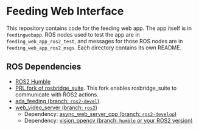 # Feeding Web Interface

This repository contains code for the feeding web app. The app itself is in `feedingwebapp`. ROS nodes used to test the app are in `feeding_web_app_ros2_test`, and messages for those ROS nodes are in `feeding_web_app_ros2_msgs`. Each directory contains its own README.

## ROS Dependencies
- [ROS2 Humble](https://docs.ros.org/en/humble/Installation.html)
- [PRL fork of rosbridge_suite](https://github.com/personalrobotics/rosbridge_suite). This fork enables rosbridge_suite to communicate with ROS2 actions.
- [ada_feeding (branch: `ros2-devel`)](https://github.com/personalrobotics/ada_feeding/tree/ros2-devel).
- [web_video_server (branch: `ros2`)](https://github.com/RobotWebTools/web_video_server/tree/ros2)
    - Dependency: [async_web_server_cpp (branch: `ros2-develop`)](https://github.com/fkie/async_web_server_cpp)
    - Dependency: [vision_opencv (branch: `humble` or your ROS2 version)](https://github.com/ros-perception/vision_opencv/tree/humble)
